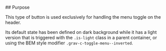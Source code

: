 ## Purpose

This type of button is used exclusively for handling the menu toggle on the header.

Its default state has been defined on dark background while it has a light version that is triggered with the `.is-light` class in a parent container, or using the BEM style modifier `.grav-c-toggle-menu--inverted`.
